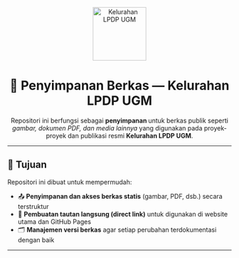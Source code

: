 <!-- HEADER -->
<p align="center">
  <img src="https://lpdpugm.or.id/wp-content/uploads/2024/11/logo-lpdp-ugm-3x-e1739927322830.png" alt="Kelurahan LPDP UGM" width="120" />
</p>

<h1 align="center">📁 Penyimpanan Berkas — Kelurahan LPDP UGM</h1>

<p align="center">
  Repositori ini berfungsi sebagai <strong>penyimpanan </strong> untuk berkas publik 
  seperti <em>gambar, dokumen PDF, dan media lainnya</em> yang digunakan pada proyek-proyek 
  dan publikasi resmi <strong>Kelurahan LPDP UGM</strong>.
</p>

---

## 🧭 Tujuan
Repositori ini dibuat untuk mempermudah:
- 📤 **Penyimpanan dan akses berkas statis** (gambar, PDF, dsb.) secara terstruktur  
- 🔗 **Pembuatan tautan langsung (direct link)** untuk digunakan di website utama dan GitHub Pages  
- 🗂️ **Manajemen versi berkas** agar setiap perubahan terdokumentasi dengan baik  

---
